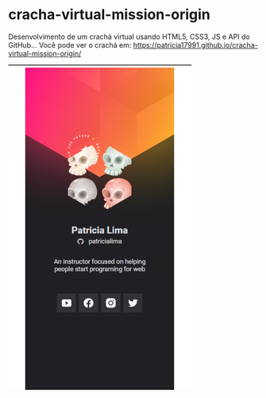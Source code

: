 # cracha-virtual-mission-origin
Desenvolvimento de um  crachá virtual usando HTML5, CSS3, JS e API do GitHub...
Você pode ver o crachá em: https://patricia17991.github.io/cracha-virtual-mission-origin/

![Clone-netflix](https://github.com/Patricia17991/cracha-virtual-mission-origin/blob/main/Captura%20de%20Tela%20(84).png) 
